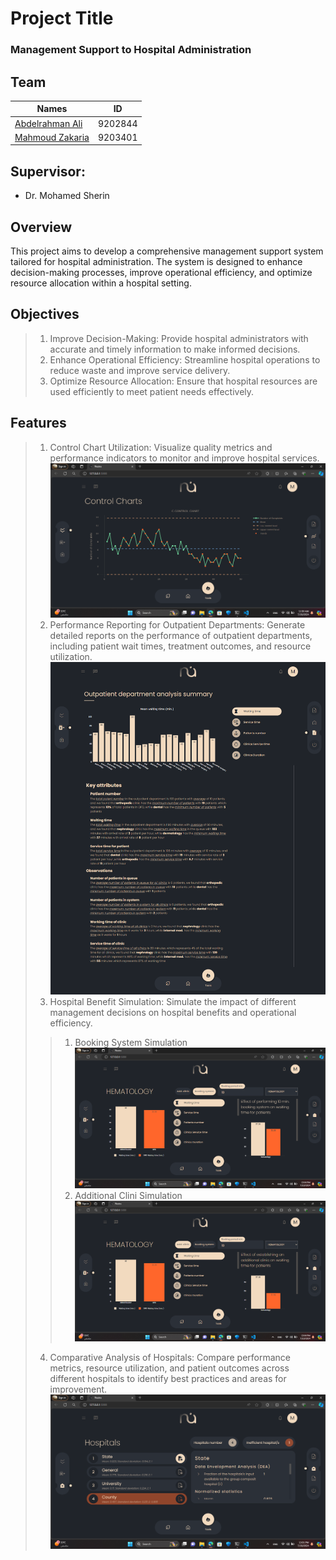 # Project Title
### Management Support to Hospital Administration

## Team 
  | Names                                                       | ID        |
  | ----------------------------------------------------------- | :-------: |
  | [Abdelrahman Ali](https://github.com/abdelrahman-ali123)    | 9202844   |
  | [Mahmoud Zakaria](https://github.com/Mahmoud46)             | 9203401   |

## Supervisor: 
- Dr. Mohamed Sherin

## Overview
This project aims to develop a comprehensive management support system tailored for hospital administration. The system is designed to enhance decision-making processes, improve operational efficiency, and optimize resource allocation within a hospital setting.


## Objectives
> 1. Improve Decision-Making: Provide hospital administrators with accurate and timely information to make informed decisions.
> 2. Enhance Operational Efficiency: Streamline hospital operations to reduce waste and improve service delivery.
> 3. Optimize Resource Allocation: Ensure that hospital resources are used efficiently to meet patient needs effectively.

## Features
> 1. Control Chart Utilization: Visualize quality metrics and performance indicators to monitor and improve hospital services.
![This is an image](static\imgs\icons\control_chart.png)
> 2. Performance Reporting for Outpatient Departments: Generate detailed reports on the performance of outpatient departments, including patient wait times, treatment outcomes, and resource utilization.
![This is an image](static\imgs\icons\performance_report.png)
> 3. Hospital Benefit Simulation: Simulate the impact of different management decisions on hospital benefits and operational efficiency.
>> 1. Booking System Simulation
![This is an image](static\imgs\icons\booking_system.png)
>> 2. Additional Clini Simulation
![This is an image](static\imgs\icons\add_clinic.png)
> 4. Comparative Analysis of Hospitals: Compare performance metrics, resource utilization, and patient outcomes across different hospitals to identify best practices and areas for improvement.
![This is an image](static\imgs\icons\comparison.png)